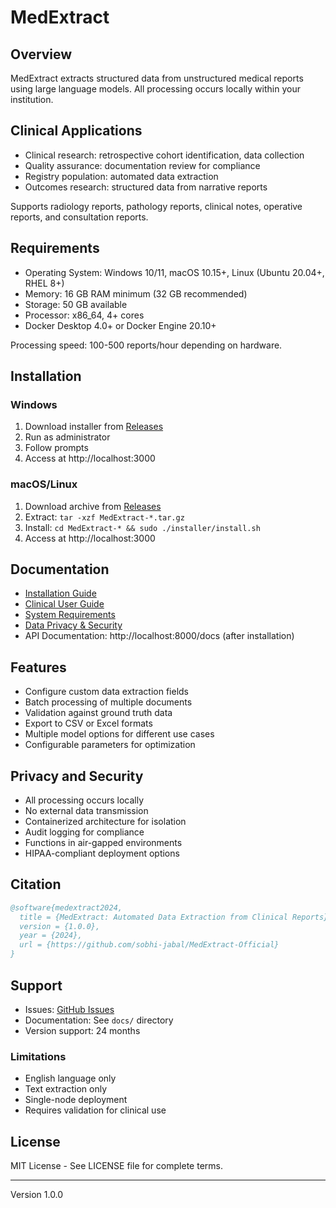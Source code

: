 # MedExtract

## Overview

MedExtract extracts structured data from unstructured medical reports using large language models. All processing occurs locally within your institution.

## Clinical Applications

- Clinical research: retrospective cohort identification, data collection
- Quality assurance: documentation review for compliance
- Registry population: automated data extraction
- Outcomes research: structured data from narrative reports

Supports radiology reports, pathology reports, clinical notes, operative reports, and consultation reports.

## Requirements

- Operating System: Windows 10/11, macOS 10.15+, Linux (Ubuntu 20.04+, RHEL 8+)
- Memory: 16 GB RAM minimum (32 GB recommended)
- Storage: 50 GB available
- Processor: x86_64, 4+ cores
- Docker Desktop 4.0+ or Docker Engine 20.10+

Processing speed: 100-500 reports/hour depending on hardware.

## Installation

### Windows
1. Download installer from [Releases](https://github.com/sobhi-jabal/MedExtract-Official/releases)
2. Run as administrator
3. Follow prompts
4. Access at http://localhost:3000

### macOS/Linux
1. Download archive from [Releases](https://github.com/sobhi-jabal/MedExtract-Official/releases)
2. Extract: `tar -xzf MedExtract-*.tar.gz`
3. Install: `cd MedExtract-* && sudo ./installer/install.sh`
4. Access at http://localhost:3000

## Documentation

- [Installation Guide](docs/INSTALLATION_GUIDE.md)
- [Clinical User Guide](docs/CLINICAL_USER_GUIDE.md)
- [System Requirements](docs/SYSTEM_REQUIREMENTS.md)
- [Data Privacy & Security](docs/DATA_PRIVACY_SECURITY.md)
- API Documentation: http://localhost:8000/docs (after installation)

## Features

- Configure custom data extraction fields
- Batch processing of multiple documents
- Validation against ground truth data
- Export to CSV or Excel formats
- Multiple model options for different use cases
- Configurable parameters for optimization

## Privacy and Security

- All processing occurs locally
- No external data transmission
- Containerized architecture for isolation
- Audit logging for compliance
- Functions in air-gapped environments
- HIPAA-compliant deployment options

## Citation

```bibtex
@software{medextract2024,
  title = {MedExtract: Automated Data Extraction from Clinical Reports},
  version = {1.0.0},
  year = {2024},
  url = {https://github.com/sobhi-jabal/MedExtract-Official}
}
```

## Support

- Issues: [GitHub Issues](https://github.com/sobhi-jabal/MedExtract-Official/issues)
- Documentation: See `docs/` directory
- Version support: 24 months

### Limitations
- English language only
- Text extraction only
- Single-node deployment
- Requires validation for clinical use

## License

MIT License - See LICENSE file for complete terms.

---

Version 1.0.0